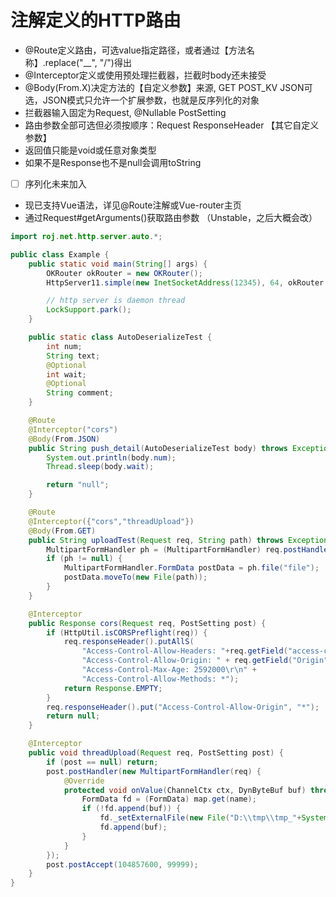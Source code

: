 # 注解定义的HTTP路由

 * @Route定义路由，可选value指定路径，或者通过【方法名称】.replace("__", "/")得出
 * @Interceptor定义或使用预处理拦截器，拦截时body还未接受
 * @Body(From.X)决定方法的【自定义参数】来源, GET POST_KV JSON可选，JSON模式只允许一个扩展参数，也就是反序列化的对象
 * 拦截器输入固定为Request, @Nullable PostSetting
 * 路由参数全部可选但必须按顺序：Request ResponseHeader 【其它自定义参数】
 * 返回值只能是void或任意对象类型
 * 如果不是Response也不是null会调用toString
 * [ ] 序列化未来加入
 * 现已支持Vue语法，详见@Route注解或Vue-router主页
 * 通过Request#getArguments()获取路由参数 （Unstable，之后大概会改）

```java
import roj.net.http.server.auto.*;

public class Example {
	public static void main(String[] args) {
		OKRouter okRouter = new OKRouter();
		HttpServer11.simple(new InetSocketAddress(12345), 64, okRouter.register(new Example())).launch();

		// http server is daemon thread
		LockSupport.park();
	}

	public static class AutoDeserializeTest {
		int num;
		String text;
		@Optional
		int wait;
		@Optional
		String comment;
	}

	@Route
	@Interceptor("cors")
	@Body(From.JSON)
	public String push_detail(AutoDeserializeTest body) throws Exception {
		System.out.println(body.num);
		Thread.sleep(body.wait);

		return "null";
	}

	@Route
	@Interceptor({"cors","threadUpload"})
	@Body(From.GET)
	public String uploadTest(Request req, String path) throws Exception {
		MultipartFormHandler ph = (MultipartFormHandler) req.postHandler();
		if (ph != null) {
			MultipartFormHandler.FormData postData = ph.file("file");
			postData.moveTo(new File(path));
		}
	}

	@Interceptor
	public Response cors(Request req, PostSetting post) {
		if (HttpUtil.isCORSPreflight(req)) {
			req.responseHeader().putAllS(
				"Access-Control-Allow-Headers: "+req.getField("access-control-request-headers")+"\r\n" +
				"Access-Control-Allow-Origin: " + req.getField("Origin") + "\r\n" +
				"Access-Control-Max-Age: 2592000\r\n" +
				"Access-Control-Allow-Methods: *");
			return Response.EMPTY;
		}
		req.responseHeader().put("Access-Control-Allow-Origin", "*");
		return null;
	}

	@Interceptor
	public void threadUpload(Request req, PostSetting post) {
		if (post == null) return;
		post.postHandler(new MultipartFormHandler(req) {
			@Override
			protected void onValue(ChannelCtx ctx, DynByteBuf buf) throws IOException {
				FormData fd = (FormData) map.get(name);
				if (!fd.append(buf)) {
					fd._setExternalFile(new File("D:\\tmp\\tmp_"+System.nanoTime()));
					fd.append(buf);
				}
			}
		});
		post.postAccept(104857600, 99999);
	}
}
```